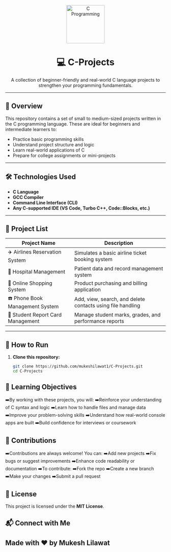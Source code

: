<!-- Logo / Banner Section -->
<p align="center">
  <img src="https://upload.wikimedia.org/wikipedia/commons/1/18/C_Programming_Language.svg" alt="C Programming" width="120" height="120">
</p>

<h1 align="center">💻 C-Projects</h1>
<p align="center">
  A collection of beginner-friendly and real-world C language projects to strengthen your programming fundamentals.
</p>

---

## 🧠 Overview

This repository contains a set of small to medium-sized projects written in the C programming language. These are ideal for beginners and intermediate learners to:

- Practice basic programming skills
- Understand project structure and logic
- Learn real-world applications of C
- Prepare for college assignments or mini-projects

---

## 🛠 Technologies Used

- **C Language**
- **GCC Compiler**
- **Command Line Interface (CLI)**
- **Any C-supported IDE (VS Code, Turbo C++, Code::Blocks, etc.)**

---

## 📁 Project List

| Project Name                         | Description                                                  |
|--------------------------------------|--------------------------------------------------------------|
| ✈️ Airlines Reservation System       | Simulates a basic airline ticket booking system              |
| 🏥 Hospital Management               | Patient data and record management system                    |
| 🛒 Online Shopping System            | Product purchasing and billing application                   |
| ☎️ Phone Book Management System     | Add, view, search, and delete contacts using file handling   |
| 🧾 Student Report Card Management   | Manage student marks, grades, and performance reports        |

---

## 🚀 How to Run

1. **Clone this repository:**
   ```bash
   git clone https://github.com/mukeshilawat1/C-Projects.git
   cd C-Projects

 ##  🎯 Learning Objectives
➡️By working with these projects, you will:
➡️Reinforce your understanding of C syntax and logic
➡️Learn how to handle files and manage data
➡️Improve your problem-solving skills
➡️Understand how real-world console apps are built
➡️Build confidence for interviews or coursework

## 🙌 Contributions
➡️Contributions are always welcome! You can:
➡️Add new projects
➡️Fix bugs or suggest improvements
➡️Enhance code readability or documentation
➡️To contribute:
➡️Fork the repo
➡️Create a new branch
➡️Make your changes
➡️Submit a pull request

## 📄 License
This project is licensed under the **MIT License**.

## 📬 Connect with Me
## Made with ❤️ by Mukesh Lilawat
